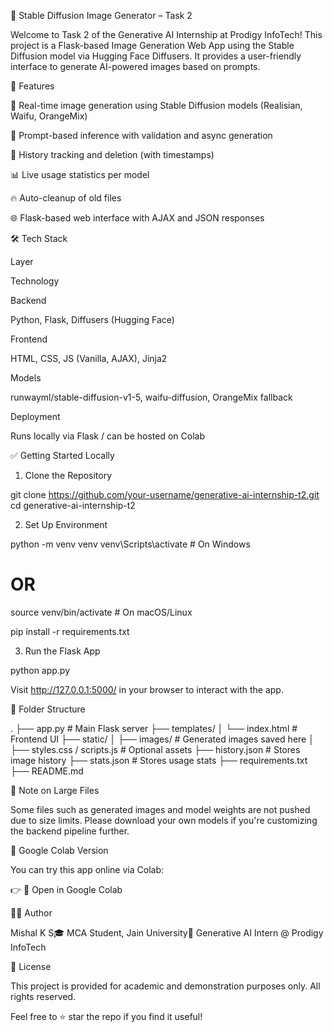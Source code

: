 🧠 Stable Diffusion Image Generator – Task 2

Welcome to Task 2 of the Generative AI Internship at Prodigy InfoTech! This project is a Flask-based Image Generation Web App using the Stable Diffusion model via Hugging Face Diffusers. It provides a user-friendly interface to generate AI-powered images based on prompts.

🌟 Features

🎨 Real-time image generation using Stable Diffusion models (Realisian, Waifu, OrangeMix)

🧠 Prompt-based inference with validation and async generation

🧾 History tracking and deletion (with timestamps)

📊 Live usage statistics per model

🔥 Auto-cleanup of old files

🌐 Flask-based web interface with AJAX and JSON responses

🛠 Tech Stack

Layer

Technology

Backend

Python, Flask, Diffusers (Hugging Face)

Frontend

HTML, CSS, JS (Vanilla, AJAX), Jinja2

Models

runwayml/stable-diffusion-v1-5, waifu-diffusion, OrangeMix fallback

Deployment

Runs locally via Flask / can be hosted on Colab

✅ Getting Started Locally

1. Clone the Repository

git clone https://github.com/your-username/generative-ai-internship-t2.git
cd generative-ai-internship-t2

2. Set Up Environment

python -m venv venv
venv\Scripts\activate      # On Windows
# OR
source venv/bin/activate   # On macOS/Linux

pip install -r requirements.txt

3. Run the Flask App

python app.py

Visit http://127.0.0.1:5000/ in your browser to interact with the app.

📁 Folder Structure

.
├── app.py                        # Main Flask server
├── templates/
│   └── index.html                # Frontend UI
├── static/
│   ├── images/                   # Generated images saved here
│   ├── styles.css / scripts.js   # Optional assets
├── history.json                  # Stores image history
├── stats.json                    # Stores usage stats
├── requirements.txt
├── README.md

🔐 Note on Large Files

Some files such as generated images and model weights are not pushed due to size limits.
Please download your own models if you're customizing the backend pipeline further.

🧪 Google Colab Version

You can try this app online via Colab:

👉 🔗 Open in Google Colab

👨‍💻 Author

Mishal K S🎓 MCA Student, Jain University💼 Generative AI Intern @ Prodigy InfoTech

📜 License

This project is provided for academic and demonstration purposes only. All rights reserved.

Feel free to ⭐ star the repo if you find it useful!
